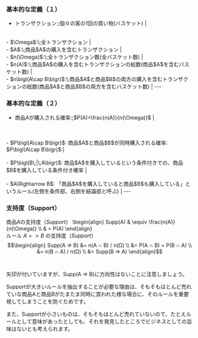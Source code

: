 ### 基本的な定義（１）
- トランザクション:\;個々の客の1回の買い物(バスケット) |
<br>
- $\Omega$:\;全トランザクション |
<br>
- $A$:\;商品$A$の購入を含むトランザクション |
<br>
- $n(\Omega)$:\;全トランザクション数(全バスケット数) |
<br>
- $n(A)$:\;商品$A$の購入を含むトランザクションの総数(商品$A$を含むバスケット数) |
<br>
- $n\bigl(A\cap B\bigr)$:\;商品$A$と商品$B$の両方の購入を含むトランザクションの総数(商品$A$と商品$B$の両方を含むバスケット数) |
---

### 基本的な定義（２）
- 商品$A$が購入される確率:\;$P(A)=\frac{n(A)}{n(\Omega)}$ |
<br>
<br>
- $P\bigl(A\cap B\bigr)$: 商品$A$と商品$B$が同時購入される確率: $P\bigl(A\cap B\bigr)$:|
<br>
<br>
- $P\bigl(B\;|\;A\bigr)$: 商品$A$を購入しているという条件付きでの、商品$B$を購入している条件付き確率 |
<br>
<br>
- $A\Rightarrow B$: 「商品$A$を購入していると商品$B$も購入している」というルール(左側を条件部、右側を結論部と呼ぶ) |
---

### 支持度（Support）
商品$A$の支持度（$Support$）
\begin{align} Supp(A) & \equiv \frac{n(A)}{n(\Omega)} \\\ & = P(A) \end{align}
<br>
ルール $A => B$ の支持度（$Support$）
$$\begin{align}
Supp(A => B) &= n(A ∩ B) / n(Ω) \\
&= P(A ∩ B) = P(B ∩ A) \\
&= n(B ∩ A) / n(Ω) \\
&= Supp(B => A)
\end{align}$$
<br>
<br>
矢印が付いていますが、Supp(A => B)に方向性はないことに注意しましょう。

Supportが大きいルールを抽出することが必要な理由は、そもそもほとんど売れていな商品Aと商品Bがたまたま同時に買われた様な場合に、そのルールを重要視してしまうことを防ぐためです。

また、Supportが小さいものは、そもそもほとんど売れていないので、たとえルールとして意味があったとしても、それを発見したところでビジネスとしての旨味はないとも考えられます。
